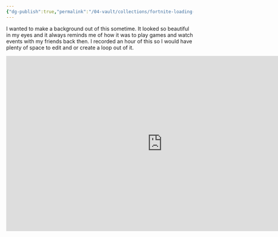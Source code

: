 ```yaml
---
{"dg-publish":true,"permalink":"/04-vault/collections/fortnite-loading-screen-after-event/","noteIcon":"","created":"2025-09-06T17:58:42.818+02:00","updated":"2025-09-06T20:41:01.996+02:00"}
---
```


I wanted to make a background out of this sometime. It looked so beautiful in my eyes and it always reminds me of how it was to play games and watch events with my friends back then. I recorded an hour of this so I would have plenty of space to edit and or create a loop out of it.


<iframe width="840" height="472" src="https://www.youtube.com/embed/jX3kRvdZzK0?si=ogeCsiSYZ3EjwzT8" title="YouTube video player" frameborder="0" allow="accelerometer; autoplay; clipboard-write; encrypted-media; gyroscope; picture-in-picture; web-share" referrerpolicy="strict-origin-when-cross-origin" allowfullscreen></iframe>






